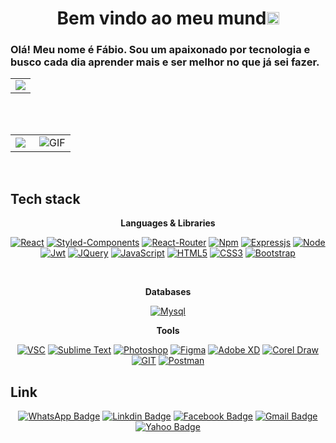 

# <h1 align="center">Bem vindo ao meu mund<img src="https://github.com/TheDudeThatCode/TheDudeThatCode/blob/master/Assets/Earth.gif" width="20px"></h1>

### Olá! Meu nome é Fábio. Sou um apaixonado por tecnologia e busco cada dia aprender mais e ser melhor no que já sei fazer.
  
  <table width="100%"  border="0" cellpadding="0" cellspacing="0">
  <tr>
    <td align="center">
      <img align="center" src="https://fgdevon.tk/projetos/blog/prints/capa.jpg" />
    </td>
  </tr>
</table>


<br />
<br />

<table width="100%"  border="0" cellpadding="0" cellspacing="0">
  <tr>
    <td align="center">
      <img align="left" src="https://github-readme-stats.vercel.app/api?username=benyou1969&show_icons=true&theme=dracula" />
    </td>
    <td align="center">
      <img align="right" alt="GIF" src="https://media.giphy.com/media/836HiJc7pgzy8iNXCn/giphy.gif" />
    </td>
  </tr>
</table>

<br />


## Tech stack

<div align = "center">

**Languages & Libraries**

[![React](https://img.shields.io/badge/React-20232A?style=for-the-badge&logo=react&logoColor=61DAFB)](https://pt-br.reactjs.org)
[![Styled-Components](https://img.shields.io/badge/styled--components-DB7093?style=for-the-badge&logo=styled-components&logoColor=white)](https://pt-br.reactjs.org)
[![React-Router](https://img.shields.io/badge/React_Router-CA4245?style=for-the-badge&logo=react-router&logoColor=white)](https://pt-br.reactjs.org)
[![Npm](https://img.shields.io/badge/npm-CB3837?style=for-the-badge&logo=npm&logoColor=white)](https://www.npmjs.com/)
[![Expressjs](https://img.shields.io/badge/Express.js-000000?style=for-the-badge&logo=express&logoColor=white)](https://www.npmjs.com/)
[![Node](https://img.shields.io/badge/Node.js-339933?style=for-the-badge&logo=nodedotjs&logoColor=white)](https://pt-br.reactjs.org)
[![Jwt](https://img.shields.io/badge/JWT-000000?style=for-the-badge&logo=JSON%20web%20tokens&logoColor=white)](https://pt-br.reactjs.org) 
[![JQuery](https://img.shields.io/badge/jQuery-0769AD?style=for-the-badge&logo=jquery&logoColor=white)](https://developer.mozilla.org/pt-BR/docs/Web/JavaScript)
[![JavaScript](https://img.shields.io/badge/JavaScript-323330?style=for-the-badge&logo=javascript&logoColor=F7DF1E)](https://developer.mozilla.org/pt-BR/docs/Web/JavaScript)
[![HTML5](https://img.shields.io/badge/HTML5-E34F26?style=for-the-badge&logo=html5&logoColor=white)](https://developer.mozilla.org/pt-BR/docs/Web/HTML) 
[![CSS3](https://img.shields.io/badge/CSS3-1572B6?style=for-the-badge&logo=css3&logoColor=white)](https://developer.mozilla.org/pt-BR/docs/Web/CSS) 
[![Bootstrap](https://img.shields.io/badge/Bootstrap-563D7C?style=for-the-badge&logo=bootstrap&logoColor=white)](https://getbootstrap.com/docs/5.0/getting-started/introduction/)

</br>

</div>

<div align = "center">

**Databases**
  
[![Mysql](https://img.shields.io/badge/MySQL-FFFFFF?style=for-the-badge&logo=mysql&logoColor=black)](https://www.mysql.com/)

**Tools**

[![VSC](https://img.shields.io/badge/Visual_Studio_Code-0078D4?style=for-the-badge&logo=visual%20studio%20code&logoColor=white)](https://#)
[![Sublime Text](https://img.shields.io/badge/sublime_text-%23575757.svg?&style=for-the-badge&logo=sublime-text&logoColor=important)](https://#)
[![Photoshop](https://img.shields.io/badge/Adobe-Photoshop-31A8FF?style=for-the-badge&logo=Adobe-Photoshop&labelColor=0a446b&logoWidth=15)](https://#)
[![Figma](https://img.shields.io/badge/Figma-F24E1E?style=for-the-badge&logo=figma&logoColor=white)](https://#)
[![Adobe XD](https://img.shields.io/badge/Adobe%20XD-470137?style=for-the-badge&logo=Adobe%20XD&logoColor=#FF61F6)](https://#)
[![Corel Draw](https://img.shields.io/badge/CorelDraw-278620?style=for-the-badge&logo=coreldraw&logoColor=white)](https://#)
[![GIT](https://img.shields.io/badge/GIT-red?style=for-the-badge&logo=git&logoColor=white)](https://#)
[![Postman](https://img.shields.io/badge/POSTMAN-red?style=for-the-badge&logo=postman&logoColor=white)](https://#) 
  
</div>

<div align = "center">

</div>

## Link
<!-- hit [today / total] -->
<div align=center>

<!-- icons -->

[![WhatsApp Badge](https://img.shields.io/badge/WhatsApp-25D366?style=for-the-badge&logo=whatsapp&logoColor=white)](https://api.whatsapp.com/send?phone=5524998832137&text=Conversar)
[![Linkdin Badge](https://img.shields.io/badge/LinkedIn-0077B5?style=for-the-badge&logo=linkedin&logoColor=white)](https://www.linkedin.com/in/f%C3%A1bio-garcia-9113b9222/)
[![Facebook Badge](https://img.shields.io/badge/Facebook-1877F2?style=for-the-badge&logo=facebook&logoColor=white)](https://www.facebook.com/fabio.garcia.5602)
[![Gmail Badge](https://img.shields.io/badge/Gmail-D14836?style=for-the-badge&logo=gmail&logoColor=white)](mailto:garciafg@gmail.com)
[![Yahoo Badge](https://img.shields.io/badge/Yahoo-1877f2?style=for-the-badge&logo=yahoo&logoColor=white)](mailto:garciafg@yahoo.com)

</div>




